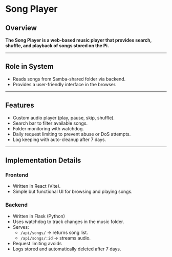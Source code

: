 # Song Player

## Overview

**The Song Player is a web-based music player that provides search, shuffle, and playback of songs stored on the Pi.**

---

## Role in System

- Reads songs from Samba-shared folder via backend.
- Provides a user-friendly interface in the browser.

---

## Features

- Custom audio player (play, pause, skip, shuffle).
- Search bar to filter available songs.
- Folder monitoring with watchdog.
- Daily request limiting to prevent abuse or DoS attempts.
- Log keeping with auto-cleanup after 7 days.

---

## Implementation Details

### Frontend
- Written in React (Vite).
- Simple but functional UI for browsing and playing songs.

### Backend
- Written in Flask (Python)
- Uses watchdog to track changes in the music folder.
- Serves:
	- ``/api/songs/`` → returns song list.
	- ``/api/songs/:id`` → streams audio.
- Request limiting avoids 
- Logs stored and automatically deleted after 7 days.